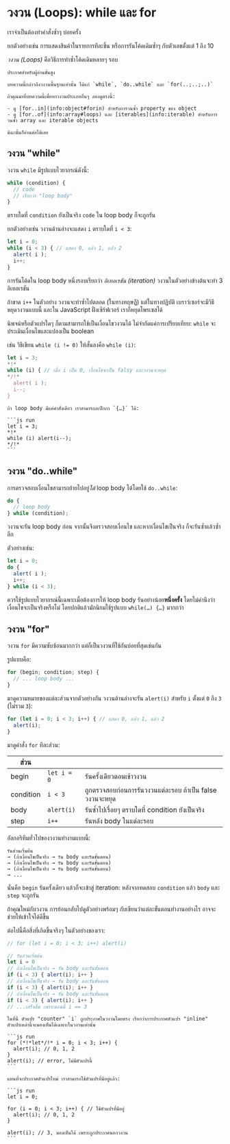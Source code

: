 # วงวน (Loops): while และ for

เราจำเป็นต้องทำคำสั่งซ้ำๆ บ่อยครั้ง

ยกตัวอย่างเช่น การแสดงสินค้าในรายการทีละชิ้น หรือการรันโค้ดเดิมซ้ำๆ กับตัวเลขตั้งแต่ 1 ถึง 10

*วงวน (Loops)* คือวิธีการทำซ้ำโค้ดเดิมหลายๆ รอบ

```smart header="วงวน for..of และ for..in"
ประกาศสำหรับผู้อ่านขั้นสูง

บทความนี้กล่าวถึงวงวนพื้นฐานเท่านั้น ได้แก่ `while`, `do..while` และ `for(..;..;..)`

ถ้าคุณมาที่บทความนี้เพื่อหาวงวนประเภทอื่นๆ ลองดูตรงนี้:

- ดู [for..in](info:object#forin) สำหรับการวนซ้ำ property ของ object
- ดู [for..of](info:array#loops) และ [iterables](info:iterable) สำหรับการวนซ้ำ array และ iterable objects

มิฉะนั้นก็อ่านต่อได้เลย
```

## วงวน "while"

วงวน `while` มีรูปแบบไวยากรณ์ดังนี้:

```js
while (condition) {
  // code
  // เรียกว่า "loop body"
}
```

ตราบใดที่ `condition` ยังเป็นจริง `code` ใน loop body ก็จะถูกรัน

ยกตัวอย่างเช่น วงวนด้านล่างจะแสดง `i` ตราบใดที่ `i < 3`:

```js run
let i = 0;
while (i < 3) { // แสดง 0, แล้ว 1, แล้ว 2
  alert( i );
  i++;
}
```

การรันโค้ดใน loop body หนึ่งรอบเรียกว่า *อิเทอเรชัน (iteration)* วงวนในตัวอย่างข้างต้นจะทำ 3 อิเทอเรชัน

ถ้าขาด `i++` ในตัวอย่าง วงวนจะทำซ้ำไปตลอด (ในทางทฤษฎี) แต่ในทางปฏิบัติ เบราว์เซอร์จะมีวิธีหยุดวงวนแบบนี้ และใน JavaScript ฝั่งเซิร์ฟเวอร์ เราก็หยุดโพรเซสได้

นิพจน์หรือตัวแปรใดๆ ก็ตามสามารถใช้เป็นเงื่อนไขวงวนได้ ไม่จำกัดแค่การเปรียบเทียบ: `while` จะประเมินเงื่อนไขและแปลงเป็น boolean 

เช่น วิธีเขียน `while (i != 0)` ให้สั้นลงคือ `while (i)`:

```js run
let i = 3;
*!*
while (i) { // เมื่อ i เป็น 0, เงื่อนไขจะเป็น falsy และวงวนจะหยุด
*/!*
  alert( i );
  i--;
}
```

````smart header="ไม่ต้องใส่ปีกกา { } ถ้า loop body มีคำสั่งเดียว"
ถ้า loop body มีแค่คำสั่งเดียว เราสามารถละปีกกา `{…}` ได้:

```js run
let i = 3;
*!*
while (i) alert(i--);
*/!*
```
````

## วงวน "do..while"

การตรวจสอบเงื่อนไขสามารถย้ายไปอยู่*ใต้* loop body ได้โดยใช้ `do..while`:

```js
do {
  // loop body
} while (condition);
```

วงวนจะรัน loop body ก่อน จากนั้นจึงตรวจสอบเงื่อนไข และหากเงื่อนไขเป็นจริง ก็จะรันซ้ำแล้วซ้ำอีก

ตัวอย่างเช่น:

```js run
let i = 0;
do {
  alert( i );
  i++;
} while (i < 3);
```

ควรใช้รูปแบบไวยากรณ์นี้เฉพาะเมื่อต้องการให้ loop body รันอย่างน้อย**หนึ่งครั้ง** โดยไม่คำนึงว่าเงื่อนไขจะเป็นจริงหรือไม่ โดยปกติแล้วมักนิยมใช้รูปแบบ `while(…) {…}` มากกว่า

## วงวน "for"

วงวน `for` มีความซับซ้อนมากกว่า แต่ก็เป็นวงวนที่ใช้กันบ่อยที่สุดเช่นกัน

รูปแบบคือ:

```js
for (begin; condition; step) {
  // ... loop body ...
}
```

มาดูความหมายของแต่ละส่วนจากตัวอย่างกัน วงวนด้านล่างจะรัน `alert(i)` สำหรับ `i` ตั้งแต่ `0` ถึง `3` (ไม่รวม `3`):

```js run
for (let i = 0; i < 3; i++) { // แสดง 0, แล้ว 1, แล้ว 2
  alert(i);
}
```

มาดูคำสั่ง `for` ทีละส่วน:

| ส่วน      |               |                                                                               |
|-----------|---------------|-------------------------------------------------------------------------------|
| begin     | `let i = 0`   | รันครั้งเดียวตอนเข้าวงวน                                                      |
| condition | `i < 3`       | ถูกตรวจสอบก่อนการรันวงวนแต่ละรอบ ถ้าเป็น false วงวนจะหยุด                   |
| body      | `alert(i)`    | รันซ้ำไปเรื่อยๆ ตราบใดที่ condition ยังเป็นจริง                               |
| step      | `i++`         | รันหลัง body ในแต่ละรอบ                                                       |

อัลกอริทึมทั่วไปของวงวนทำงานแบบนี้:

```
รันส่วนเริ่มต้น
→ (ถ้าเงื่อนไขเป็นจริง → รัน body และรันขั้นตอน)
→ (ถ้าเงื่อนไขเป็นจริง → รัน body และรันขั้นตอน)
→ (ถ้าเงื่อนไขเป็นจริง → รัน body และรันขั้นตอน)
→ ...
```

นั่นคือ `begin` รันครั้งเดียว แล้วก็จะเข้าสู่ iteration: หลังจากทดสอบ `condition` แล้ว `body` และ `step` จะถูกรัน

ถ้าคุณใหม่กับวงวน การย้อนกลับไปดูตัวอย่างพร้อมๆ กับเขียนว่าแต่ละขั้นตอนทำงานอย่างไร อาจจะช่วยให้เข้าใจได้ดีขึ้น

ต่อไปนี้คือสิ่งที่เกิดขึ้นจริงๆ ในตัวอย่างของเรา:

```js
// for (let i = 0; i < 3; i++) alert(i)

// รันส่วนเริ่มต้น
let i = 0
// ถ้าเงื่อนไขเป็นจริง → รัน body และรันขั้นตอน
if (i < 3) { alert(i); i++ }
// ถ้าเงื่อนไขเป็นจริง → รัน body และรันขั้นตอน
if (i < 3) { alert(i); i++ }
// ถ้าเงื่อนไขเป็นจริง → รัน body และรันขั้นตอน
if (i < 3) { alert(i); i++ }
// ...เสร็จสิ้น เพราะตอนนี้ i == 3
```

````smart header="การประกาศตัวแปรใน loop"
ในที่นี้ ตัวแปร "counter" `i` ถูกประกาศในวงวนโดยตรง เรียกว่าการประกาศตัวแปร "inline" ตัวแปรเหล่านี้จะมองเห็นได้เฉพาะในวงวนเท่านั้น

```js run
for (*!*let*/!* i = 0; i < 3; i++) {
  alert(i); // 0, 1, 2
}
alert(i); // error, ไม่มีตัวแปรนี้
```  

แทนที่จะประกาศตัวแปรใหม่ เราสามารถใช้ตัวแปรที่มีอยู่แล้ว:

```js run
let i = 0;

for (i = 0; i < 3; i++) { // ใช้ตัวแปรที่มีอยู่
  alert(i); // 0, 1, 2  
}

alert(i); // 3, มองเห็นได้ เพราะถูกประกาศนอกวงวน
```
````